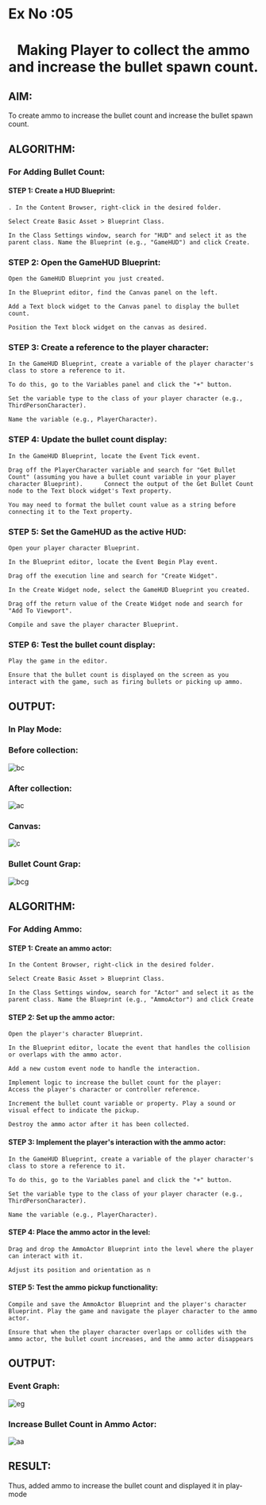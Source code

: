# Ex No :05

# <p align="center">  Making Player to collect the ammo and increase the bullet spawn count. </p>
## AIM:
To create ammo to increase the bullet count and increase the bullet spawn count.

## ALGORITHM:
### For Adding Bullet Count:
#### STEP 1: Create a HUD Blueprint:
    . In the Content Browser, right-click in the desired folder.

    Select Create Basic Asset > Blueprint Class.

    In the Class Settings window, search for "HUD" and select it as the parent class. Name the Blueprint (e.g., "GameHUD") and click Create.

### STEP 2: Open the GameHUD Blueprint:
    Open the GameHUD Blueprint you just created.

    In the Blueprint editor, find the Canvas panel on the left.

    Add a Text block widget to the Canvas panel to display the bullet count.

    Position the Text block widget on the canvas as desired.

### STEP 3: Create a reference to the player character:
    In the GameHUD Blueprint, create a variable of the player character's class to store a reference to it.

    To do this, go to the Variables panel and click the "+" button.

    Set the variable type to the class of your player character (e.g., ThirdPersonCharacter).

    Name the variable (e.g., PlayerCharacter).

### STEP 4: Update the bullet count display:
    In the GameHUD Blueprint, locate the Event Tick event.

    Drag off the PlayerCharacter variable and search for "Get Bullet Count" (assuming you have a bullet count variable in your player character Blueprint).      Connect the output of the Get Bullet Count node to the Text block widget's Text property.

    You may need to format the bullet count value as a string before connecting it to the Text property.

### STEP 5: Set the GameHUD as the active HUD:
    Open your player character Blueprint.

    In the Blueprint editor, locate the Event Begin Play event.

    Drag off the execution line and search for "Create Widget".

    In the Create Widget node, select the GameHUD Blueprint you created.

    Drag off the return value of the Create Widget node and search for "Add To Viewport".

    Compile and save the player character Blueprint.

### STEP 6: Test the bullet count display:
    Play the game in the editor.

    Ensure that the bullet count is displayed on the screen as you interact with the game, such as firing bullets or picking up ammo.

## OUTPUT:
### In Play Mode:
### Before collection:
![bc](https://github.com/durga46/ex5.gameprogramming/assets/75235704/80f52d70-f93a-4751-b089-c68efebb60dc)

### After collection:
![ac](https://github.com/durga46/ex5.gameprogramming/assets/75235704/b5aa68a3-45ac-4acf-9f49-d7c4de3327c2)


### Canvas:
![c](https://github.com/durga46/ex5.gameprogramming/assets/75235704/bacdb189-671d-441f-9cb8-f9825cab2144)


### Bullet Count Grap:
![bcg](https://github.com/durga46/ex5.gameprogramming/assets/75235704/c771b1fb-9ec5-4ec1-9b40-93dfd9fe66f5)


## ALGORITHM:
### For Adding Ammo:
#### STEP 1: Create an ammo actor:
    In the Content Browser, right-click in the desired folder.

    Select Create Basic Asset > Blueprint Class.

    In the Class Settings window, search for "Actor" and select it as the parent class. Name the Blueprint (e.g., "AmmoActor") and click Create

#### STEP 2: Set up the ammo actor:
    Open the player's character Blueprint.

    In the Blueprint editor, locate the event that handles the collision or overlaps with the ammo actor.

    Add a new custom event node to handle the interaction.

    Implement logic to increase the bullet count for the player:
    Access the player's character or controller reference.

    Increment the bullet count variable or property. Play a sound or visual effect to indicate the pickup.

    Destroy the ammo actor after it has been collected.

#### STEP 3: Implement the player's interaction with the ammo actor:
    In the GameHUD Blueprint, create a variable of the player character's class to store a reference to it.

    To do this, go to the Variables panel and click the "+" button.

    Set the variable type to the class of your player character (e.g., ThirdPersonCharacter).

    Name the variable (e.g., PlayerCharacter).

#### STEP 4: Place the ammo actor in the level:
    Drag and drop the AmmoActor Blueprint into the level where the player can interact with it.

    Adjust its position and orientation as n

#### STEP 5: Test the ammo pickup functionality:
    Compile and save the AmmoActor Blueprint and the player's character Blueprint. Play the game and navigate the player character to the ammo actor.

    Ensure that when the player character overlaps or collides with the ammo actor, the bullet count increases, and the ammo actor disappears
## OUTPUT:
### Event Graph:
![eg](https://github.com/durga46/ex5.gameprogramming/assets/75235704/82be2ae2-3b32-413a-b350-61fffceccfda)


### Increase Bullet Count in Ammo Actor:
![aa](https://github.com/durga46/ex5.gameprogramming/assets/75235704/48d851de-22e2-4186-9dcb-591a1f55703e)


## RESULT:
Thus, added ammo to increase the bullet count and displayed it in play-mode
